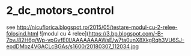 # 2_dc_motors_control
see http://nicuflorica.blogspot.ro/2015/05/testare-modul-cu-2-relee-folosind.html
![modul cu 4 relee](https://3.bp.blogspot.com/-B-7bvJ82H6g/Wp-vpGvfE0I/AAAAAAAAWsE/w7ta0unX8XkgRqh3VU6SJ-epdDMbz4VGACLcBGAs/s1600/20180307_112034.jpg
